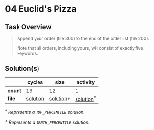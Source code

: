 # 04 Euclid's Pizza

## Task Overview

> Append your order (file 300) to the end of the order list (file 200).
>
> Note that all orders, including yours, will consist of exactly five keywords.

## Solution(s)

|           | cycles                    | size                          | activity                                     |
| --------- | ------------------------- | ----------------------------- | -------------------------------------------- |
| **count** | 19                        | 12                            | 1                                            |
| **file**  | [solution](cycles/XA.exa) | [solution](size/XA.exa)**\+** | [solution](activity/XA.exa)<sup>**\***</sup> |

_<sup>**\***</sup> Represents a `TOP_PERCENTILE` solution._

_<sup>**\+**</sup> Represents a `TENTH_PERCENTILE` solution._
